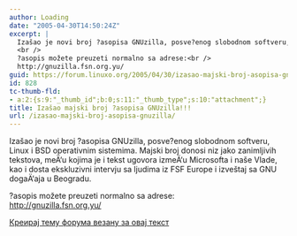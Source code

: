 ```yaml
---
author: Loading
date: "2005-04-30T14:50:24Z"
excerpt: |
  Izašao je novi broj ?asopisa GNUzilla, posve?enog slobodnom softveru, Linux i BSD operativnim sistemima. Majski broj donosi niz jako zanimljivih tekstova, meÄ‘u kojima je i tekst ugovora izmeÄ‘u Microsofta i naše Vlade, kao i dosta ekskluzivni intervju sa ljudima iz FSF Europe i izveštaj sa GNU dogaÄ‘aja u Beogradu.<br />
  <br />
  ?asopis možete preuzeti normalno sa adrese:<br />
  http://gnuzilla.fsn.org.yu/
guid: https://forum.linuxo.org/2005/04/30/izasao-majski-broj-asopisa-gnuzilla/
id: 828
tc-thumb-fld:
- a:2:{s:9:"_thumb_id";b:0;s:11:"_thumb_type";s:10:"attachment";}
title: Izašao majski broj ?asopisa GNUzilla!!!
url: /izasao-majski-broj-asopisa-gnuzilla/
---
```

Izašao je novi broj ?asopisa GNUzilla, posve?enog slobodnom softveru, Linux i BSD operativnim sistemima. Majski broj donosi niz jako zanimljivih tekstova, meÄ‘u kojima je i tekst ugovora izmeÄ‘u Microsofta i naše Vlade, kao i dosta ekskluzivni intervju sa ljudima iz FSF Europe i izveštaj sa GNU dogaÄ‘aja u Beogradu.

?asopis možete preuzeti normalno sa adrese:  
http://gnuzilla.fsn.org.yu/<!--break-->

[Креирај тему форума везану за овај текст](https://linuxo.org/nova-tema-na-forumu/?se_pid=828)